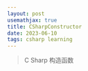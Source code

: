 ```yaml
---
layout: post
usemathjax: true
title: CSharpConstructor
date: 2023-06-10
tags: csharp learning
---
```


> C Sharp 构造函数

<!--more-->
